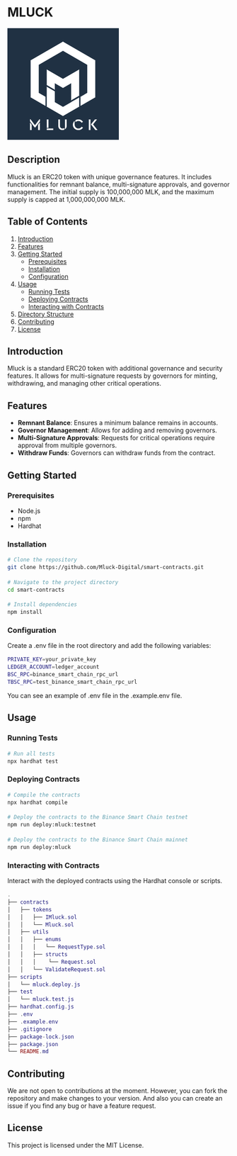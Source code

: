 # MLUCK

![Mluck Contract](./images/mluck.png)

## Description

Mluck is an ERC20 token with unique governance features. It includes functionalities for remnant balance, multi-signature approvals, and governor management. The initial supply is 100,000,000 MLK, and the maximum supply is capped at 1,000,000,000 MLK.

## Table of Contents

1. [Introduction](#introduction)
2. [Features](#features)
3. [Getting Started](#getting-started)
   - [Prerequisites](#prerequisites)
   - [Installation](#installation)
   - [Configuration](#configuration)
4. [Usage](#usage)
   - [Running Tests](#running-tests)
   - [Deploying Contracts](#deploying-contracts)
   - [Interacting with Contracts](#interacting-with-contracts)
5. [Directory Structure](#directory-structure)
6. [Contributing](#contributing)
7. [License](#license)

## Introduction

Mluck is a standard ERC20 token with additional governance and security features. It allows for multi-signature requests by governors for minting, withdrawing, and managing other critical operations.

## Features

- **Remnant Balance**: Ensures a minimum balance remains in accounts.
- **Governor Management**: Allows for adding and removing governors.
- **Multi-Signature Approvals**: Requests for critical operations require approval from multiple governors.
- **Withdraw Funds**: Governors can withdraw funds from the contract.

## Getting Started

### Prerequisites

- Node.js
- npm
- Hardhat

### Installation

```sh
# Clone the repository
git clone https://github.com/Mluck-Digital/smart-contracts.git

# Navigate to the project directory
cd smart-contracts

# Install dependencies
npm install
```

### Configuration

Create a .env file in the root directory and add the following variables:

```sh
PRIVATE_KEY=your_private_key
LEDGER_ACCOUNT=ledger_account
BSC_RPC=binance_smart_chain_rpc_url
TBSC_RPC=test_binance_smart_chain_rpc_url
```

You can see an example of .env file in the .example.env file.

## Usage

### Running Tests

```sh
# Run all tests
npx hardhat test
```

### Deploying Contracts

```sh
# Compile the contracts
npx hardhat compile

# Deploy the contracts to the Binance Smart Chain testnet
npm run deploy:mluck:testnet

# Deploy the contracts to the Binance Smart Chain mainnet
npm run deploy:mluck
```

### Interacting with Contracts

Interact with the deployed contracts using the Hardhat console or scripts.

```lua
.
├── contracts
│   ├── tokens
│   │   ├── IMluck.sol
│   │   └── Mluck.sol
│   ├── utils
│   │   ├── enums
│   │   │   └── RequestType.sol
│   │   ├── structs
│   │   │    └── Request.sol
│   │   └── ValidateRequest.sol
├── scripts
│   └── mluck.deploy.js
├── test
│   └── mluck.test.js
├── hardhat.config.js
├── .env
├── .example.env
├── .gitignore
├── package-lock.json
├── package.json
└── README.md
```

## Contributing

We are not open to contributions at the moment. However, you can fork the repository and make changes to your version.
And also you can create an issue if you find any bug or have a feature request.

## License

This project is licensed under the MIT License.
